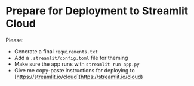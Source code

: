 # Prepare for Deployment to Streamlit Cloud

Please:

- Generate a final `requirements.txt`
- Add a `.streamlit/config.toml` file for theming
- Make sure the app runs with `streamlit run app.py`
- Give me copy-paste instructions for deploying to [https://streamlit.io/cloud](https://streamlit.io/cloud)
